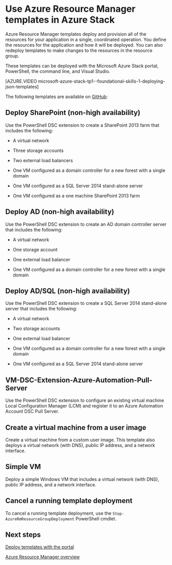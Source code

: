 <properties
    pageTitle="Use Azure Resource Manager templates in Azure Stack (tenant developers) | Microsoft Azure"
    description="Learn how to use Azure Resource Manager templates in Azure Stack to deploy and provision all of the resources for your application in a single, coordinated operation."
    services="azure-stack"
    documentationCenter=""
    authors="heathl17"
    manager="byronr"
    editor=""/>

<tags
    ms.service="azure-stack"
    ms.workload="na"
    ms.tgt_pltfrm="na"
    ms.devlang="na"
    ms.topic="article"
    ms.date="10/25/2016"
    ms.author="helaw"/>

# <a name="use-azure-resource-manager-templates-in-azure-stack"></a>Use Azure Resource Manager templates in Azure Stack

Azure Resource Manager templates deploy and provision all of the resources for your application in a single, coordinated operation. You define the resources for the application and how it will be deployed.  You can also redeploy templates to make changes to the resources in the resource group.

These templates can be deployed with the Microsoft Azure Stack portal, PowerShell, the command line, and Visual Studio.

[AZURE.VIDEO microsoft-azure-stack-tp1--foundational-skills-1-deploying-json-templates]

The following templates are available on [GitHub](http://aka.ms/azurestackgithub):

## <a name="deploy-sharepoint-non-high-availability"></a>Deploy SharePoint (non-high availability)

Use the PowerShell DSC extension to create a SharePoint 2013 farm that includes the following:

-   A virtual network

-   Three storage accounts

-   Two external load balancers

-   One VM configured as a domain controller for a new forest with a single domain

-   One VM configured as a SQL Server 2014 stand-alone server

-   One VM configured as a one machine SharePoint 2013 farm

## <a name="deploy-ad-non-high-availability"></a>Deploy AD (non-high availability)

Use the PowerShell DSC extension to create an AD domain controller server that includes the following:

-   A virtual network

-   One storage account

-   One external load balancer

-   One VM configured as a domain controller for a new forest with a single domain

## <a name="deploy-adsql-non-high-availability"></a>Deploy AD/SQL (non-high availability)

Use the PowerShell DSC extension to create a SQL Server 2014 stand-alone server that includes the following:

-   A virtual network

-   Two storage accounts

-   One external load balancer

-   One VM configured as a domain controller for a new forest with a single domain

-   One VM configured as a SQL Server 2014 stand-alone server

## <a name="vm-dsc-extension-azure-automation-pull-server"></a>VM-DSC-Extension-Azure-Automation-Pull-Server

Use the PowerShell DSC extension to configure an existing virtual machine Local Configuration Manager (LCM) and register it to an Azure Automation Account DSC Pull Server.

## <a name="create-a-virtual-machine-from-a-user-image"></a>Create a virtual machine from a user image

Create a virtual machine from a custom user image. This template also deploys a virtual network (with DNS), public IP address, and a network interface.

## <a name="simple-vm"></a>Simple VM

Deploy a simple Windows VM that includes a virtual network (with DNS), public IP address, and a network interface.

## <a name="cancel-a-running-template-deployment"></a>Cancel a running template deployment

To cancel a running template deployment, use the `Stop-AzureRmResourceGroupDeployment` PowerShell cmdlet.


## <a name="next-steps"></a>Next steps

[Deploy templates with the portal](azure-stack-deploy-template-portal.md)

[Azure Resource Manager overview](../azure-resource-manager/resource-group-overview.md)

